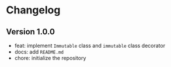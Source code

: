 # Changelog

## Version 1.0.0

- feat: implement `Immutable` class and `immutable` class decorator
- docs: add `README.md`
- chore: initialize the repository

